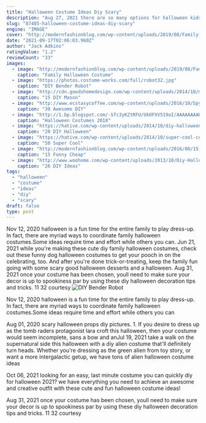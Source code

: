 ```yaml
---
title: "Halloween Costume Ideas Diy Scary"
description: "Aug 27, 2021 there are so many options for halloween kids' costumes, it's almost impossible to settle on just one cute idea for your little monster. Let's be honest, kids dressed up as animals (baby pandas,"
slug: "87485-halloween-costume-ideas-diy-scary"
engine: "IMAGE"
cover: "http://modernfashionblog.com/wp-content/uploads/2019/08/Family-Halloween-Costume-Ideas-2019-5.jpg"
date: "2021-09-17T02:06:03.960Z"
author: "Jack Adkins"
ratingValue: "1.2"
reviewCount: "33"
images:
  - image: "http://modernfashionblog.com/wp-content/uploads/2019/08/Family-Halloween-Costume-Ideas-2019-5.jpg"
    caption: "Family Halloween Costume"
  - image: "https://photos.costume-works.com/full/robot32.jpg"
    caption: "DIY Bender Robot"
  - image: "http://cdn.goodshomedesign.com/wp-content/uploads/2014/10/manson-jar-halloween-2.jpg"
    caption: "15 DIY Mason"
  - image: "http://www.ecstasycoffee.com/wp-content/uploads/2016/10/Spying-Skeleton-Halloween-Outdoor-Decoration.jpg"
    caption: "30 Awesome DIY"
  - image: "http://1.bp.blogspot.com/-Sfc3yKZtRFU/UkOFXV519oI/AAAAAAAAH48/4Iqz-MXa88w/s1600/9b18f7cb0e47d1ea95f527d327d0ffa9.jpg"
    caption: "Halloween Costumes 2018"
  - image: "https://hative.com/wp-content/uploads/2014/10/diy-halloween-mask-crafts/9-cardboard-gargoyle-mask.jpg"
    caption: "20 DIY Halloween"
  - image: "https://hative.com/wp-content/uploads/2014/10/super-cool-costume-ideas/30-batwoman-costume.jpg"
    caption: "50 Super Cool"
  - image: "http://modernfashionblog.com/wp-content/uploads/2016/08/15-Funny-Cheap-Easy-Homemade-Halloween-Costumes-2016-7.jpg"
    caption: "15 Funny Cheap"
  - image: "http://www.woohome.com/wp-content/uploads/2013/10/Diy-Halloween-items-With-Trash-Bags-7-2.jpg"
    caption: "26 DIY Ideas"
tags:
  - "halloween"
  - "costume"
  - "ideas"
  - "diy"
  - "scary"
draft: false
type: post
---
```


Nov 12, 2020 halloween is a fun time for the entire family to play dress-up. In fact, there are myriad ways to coordinate family halloween costumes.Some ideas require time and effort while others you can. Jun 21, 2021 while you're making these cute diy family halloween costumes, check out these funny dog halloween costumes to get your pooch in on the celebrating, too. And after you're done trick-or-treating, keep the family fun going with some scary good halloween desserts and a halloween. Aug 31, 2021 once your costume has been chosen, youll need to make sure your decor is up to spookiness par by using these diy halloween decoration tips and tricks. 11  32 courtesy
![DIY Bender Robot](https://photos.costume-works.com/full/robot32.jpg "DIY Bender Robot")

Nov 12, 2020 halloween is a fun time for the entire family to play dress-up. In fact, there are myriad ways to coordinate family halloween costumes.Some ideas require time and effort while others you can
<!--inArticleAds-->

<!--galleryOne-->

Aug 01, 2020 scary halloween props diy pictures. 1.  If you desire to dress up as the tomb raders protagonist lara croft this halloween, then your costume would seem incomplete, sans a bow and anJul 19, 2021 take a walk on the supernatural side this halloween with a diy alien costume that'll definitely turn heads. Whether you're dressing as the green alien from toy story, or want a more intergalactic getup, we have tons of alien halloween costume ideas
<!--inArticleAds-->

<!--galleryTwo-->

Oct 06, 2021 looking for an easy, last minute costume you can quickly diy for halloween 2021? we have everything you need to achieve an awesome and creative outfit with these cute and fun halloween costume ideas!
<!--galleryThree-->

Aug 31, 2021 once your costume has been chosen, youll need to make sure your decor is up to spookiness par by using these diy halloween decoration tips and tricks. 11  32 courtesy